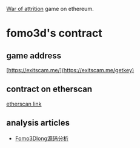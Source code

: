 [War of attrition](https://en.wikipedia.org/wiki/War_of_attrition_(game)) game on ethereum. 

# fomo3d's contract

## game address
[https://exitscam.me/](https://exitscam.me/getkey)

## contract on etherscan 
[etherscan link](https://etherscan.io/address/0xa62142888aba8370742be823c1782d17a0389da1#code)

## analysis articles
 - [Fomo3Dlong源码分析](https://www.jianshu.com/p/c7706ba5c005)
 
